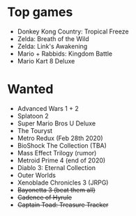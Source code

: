 # Top games

- Donkey Kong Country: Tropical Freeze
- Zelda: Breath of the Wild
- Zelda: Link's Awakening
- Mario + Rabbids: Kingdom Battle
- Mario Kart 8 Deluxe

# Wanted

- Advanced Wars 1 + 2
- Splatoon 2
- Super Mario Bros U Deluxe
- The Touryst
- Metro Redux (Feb 28th 2020)
- BioShock The Collection (TBA)
- Mass Effect Trilogy (rumor)
- Metroid Prime 4 (end of 2020)
- Diablo 3: Eternal Collection
- Outer Worlds
- Xenoblade Chronicles 3 (JRPG)
- ~~Bayonetta 3 (beat them all)~~
- ~~Cadence of Hyrule~~
- ~~Captain Toad: Treasure Tracker~~